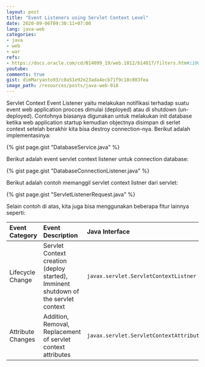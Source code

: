 ```yaml
---
layout: post
title: "Event Listeners using Servlet Context Level"
date: 2020-09-06T09:30:11+07:00
lang: java-web
categories:
- java
- web
- war
refs: 
- https://docs.oracle.com/cd/B14099_19/web.1012/b14017/filters.htm#i1000654
youtube: 
comments: true
gist: dimMaryanto93/c0a51e92e23ada4ecb71f9c18c803fea
image_path: /resources/posts/java-web-018
---
```


Servlet Context Event Listener yaitu melakukan notifikasi terhadap suatu event web application procces dimulai (deployed) atau di shutdown (un-deployed). Contohnya biasanya digunakan untuk melakukan init database ketika web application startup kemudian objectnya disimpan di serlet context setelah berakhir kita bisa destroy connection-nya. Berikut adalah implementasinya:

{% gist page.gist "DatabaseService.java" %}

Berikut adalah event servlet context listener untuk connection database:

{% gist page.gist "DatabaseConnectionListener.java" %}

Berikut adalah contoh memanggil servlet context listner dari servlet:

{% gist page.gist "ServletListenerRequest.java" %}

Selain contoh di atas, kita juga bisa menggunakan beberapa fitur lainnya seperti:

| Event Category        | Event Description | Java Interface    |
| :---                  | :---              | :---              |
| Lifecycle Change      | Servlet Context creation (deploy started), Imminent shutdown of the servlet context | `javax.servlet.ServletContextListner` |
| Attribute Changes     | Addition, Removal, Replacement of servlet context attributes |  `javax.servlet.ServletContextAttributeListener` |